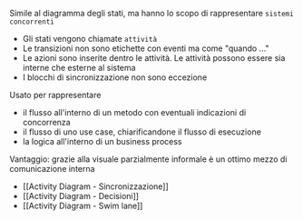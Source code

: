 Simile al diagramma degli stati, ma hanno lo scopo di rappresentare `sistemi concorrenti`
- Gli stati vengono chiamate `attività`
- Le transizioni non sono etichette con eventi ma come "quando ..."
- Le azioni sono inserite dentro le attività. Le attività possono essere sia interne che esterne al sistema
- I blocchi di sincronizzazione non sono eccezione

Usato per rappresentare
- il flusso all'interno di un metodo con eventuali indicazioni di concorrenza
- il flusso di uno use case, chiarificandone il flusso di esecuzione 
- la logica all'interno di un business process

Vantaggio: grazie alla visuale parzialmente informale è un ottimo mezzo di comunicazione interna

- [[Activity Diagram - Sincronizzazione]]
- [[Activity Diagram - Decisioni]]
- [[Activity Diagram - Swim lane]]